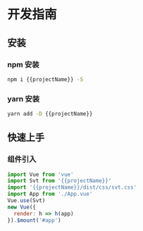# 开发指南

## 安装

### npm 安装

```bash
npm i {{projectName}} -S
```

### yarn 安装

```bash
yarn add -D {{projectName}}
```

## 快速上手

### 组件引入

```js
import Vue from 'vue'
import Svt from '{{projectName}}'
import '{{projectName}}/dist/css/svt.css'
import App from './App.vue'
Vue.use(Svt)
new Vue({
  render: h => h(app)
}).$mount('#app')
```
